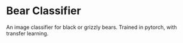 # Bear Classifier
An image classifier for black or grizzly bears. Trained in pytorch, with transfer learning. 
